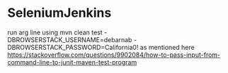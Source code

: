 # SeleniumJenkins
run arg line using mvn clean test -DBROWSERSTACK_USERNAME=debarnab -DBROWSERSTACK_PASSWORD=California0!
as mentioned here
https://stackoverflow.com/questions/9902084/how-to-pass-input-from-command-line-to-junit-maven-test-program

